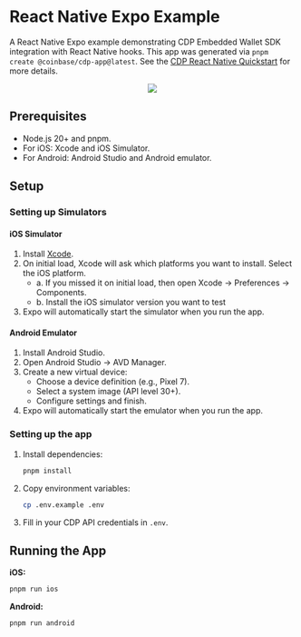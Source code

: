 # React Native Expo Example

A React Native Expo example demonstrating CDP Embedded Wallet SDK integration with React Native hooks. This app was generated via `pnpm create @coinbase/cdp-app@latest`. See the [CDP React Native Quickstart](https://docs.cdp.coinbase.com/embedded-wallets/react-native/quickstart) for more details.

<p align="center">
   <img src="https://github.com/user-attachments/assets/0c04d44c-f1d5-441a-b752-104022af2f19" />
</p>

## Prerequisites

- Node.js 20+ and pnpm.
- For iOS: Xcode and iOS Simulator.
- For Android: Android Studio and Android emulator.

## Setup

### Setting up Simulators

#### iOS Simulator

1. Install [Xcode](https://developer.apple.com/xcode/).
2. On initial load, Xcode will ask which platforms you want to install. Select the iOS platform.
   - a. If you missed it on initial load, then open Xcode → Preferences → Components.
   - b. Install the iOS simulator version you want to test
3. Expo will automatically start the simulator when you run the app.

#### Android Emulator

1. Install Android Studio.
2. Open Android Studio → AVD Manager.
3. Create a new virtual device:
   - Choose a device definition (e.g., Pixel 7).
   - Select a system image (API level 30+).
   - Configure settings and finish.
4. Expo will automatically start the emulator when you run the app.

### Setting up the app

1. Install dependencies:

   ```bash
   pnpm install
   ```

2. Copy environment variables:

   ```bash
   cp .env.example .env
   ```

3. Fill in your CDP API credentials in `.env`.

## Running the App

**iOS:**

```bash
pnpm run ios
```

**Android:**

```bash
pnpm run android
```
